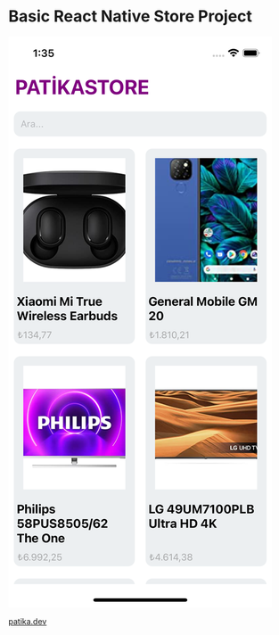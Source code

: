 # Basic React Native Store Project

<img width="auto" height="auto" src="./src/img/ss.png" alt="project-ss">

[patika.dev](https://app.patkia.dev)